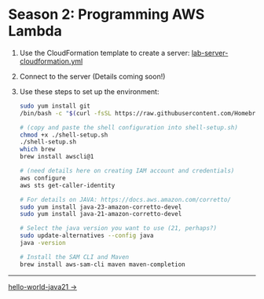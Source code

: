 # Season 2: Programming AWS Lambda

1. Use the CloudFormation template to create a server: [lab-server-cloudformation.yml](./lab-server-cloudformation.yml)
1. Connect to the server (Details coming soon!)
2. Use these steps to set up the environment:

   ```bash
   sudo yum install git
   /bin/bash -c "$(curl -fsSL https://raw.githubusercontent.com/Homebrew/install/HEAD/install.sh)"

   # (copy and paste the shell configuration into shell-setup.sh)
   chmod +x ./shell-setup.sh
   ./shell-setup.sh
   which brew
   brew install awscli@1

   # (need details here on creating IAM account and credentials)
   aws configure
   aws sts get-caller-identity

   # For details on JAVA: https://docs.aws.amazon.com/corretto/
   sudo yum install java-23-amazon-corretto-devel
   sudo yum install java-21-amazon-corretto-devel

   # Select the java version you want to use (21, perhaps?)
   sudo update-alternatives --config java
   java -version

   # Install the SAM CLI and Maven
   brew install aws-sam-cli maven maven-completion
   ```

<!-- FooterStart -->
---
[hello-world-java21 →](chapter-2-getting-started-with-aws-lambda/README.md)
<!-- FooterEnd -->
